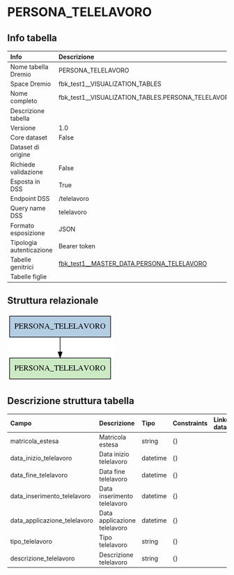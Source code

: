 # PERSONA_TELELAVORO

## Info tabella

| Info                     | Descrizione                                                                                                       |
|:-------------------------|:------------------------------------------------------------------------------------------------------------------|
| Nome tabella Dremio      | PERSONA_TELELAVORO                                                                                                |
| Space Dremio             | fbk_test1__VISUALIZATION_TABLES                                                                                   |
| Nome completo            | fbk_test1__VISUALIZATION_TABLES.PERSONA_TELELAVORO                                                                |
| Descrizione tabella      |                                                                                                                   |
| Versione                 | 1.0                                                                                                               |
| Core dataset             | False                                                                                                             |
| Dataset di origine       |                                                                                                                   |
| Richiede validazione     | False                                                                                                             |
| Esposta in DSS           | True                                                                                                              |
| Endpoint DSS             | /telelavoro                                                                                                       |
| Query name DSS           | telelavoro                                                                                                        |
| Formato esposizione      | JSON                                                                                                              |
| Tipologia autenticazione | Bearer token                                                                                                      |
| Tabelle genitrici        | [fbk_test1__MASTER_DATA.PERSONA_TELELAVORO](/Documentation/fbk_test1__MASTER_DATA/PERSONA_TELELAVORO/markdown.md) |
| Tabelle figlie           |                                                                                                                   |

## Struttura relazionale

![PERSONA_TELELAVORO](./graph_png.png)

## Descrizione struttura tabella

| Campo                        | Descrizione                  | Tipo     | Constraints   | Linked data   | errors   |
|:-----------------------------|:-----------------------------|:---------|:--------------|:--------------|:---------|
| matricola_estesa             | Matricola estesa             | string   | {}            |               | {}       |
| data_inizio_telelavoro       | Data inizio telelavoro       | datetime | {}            |               | {}       |
| data_fine_telelavoro         | Data fine telelavoro         | datetime | {}            |               | {}       |
| data_inserimento_telelavoro  | Data inserimento telelavoro  | datetime | {}            |               | {}       |
| data_applicazione_telelavoro | Data applicazione telelavoro | datetime | {}            |               | {}       |
| tipo_telelavoro              | Tipo telelavoro              | string   | {}            |               | {}       |
| descrizione_telelavoro       | Descrizione telelavoro       | string   | {}            |               | {}       |
